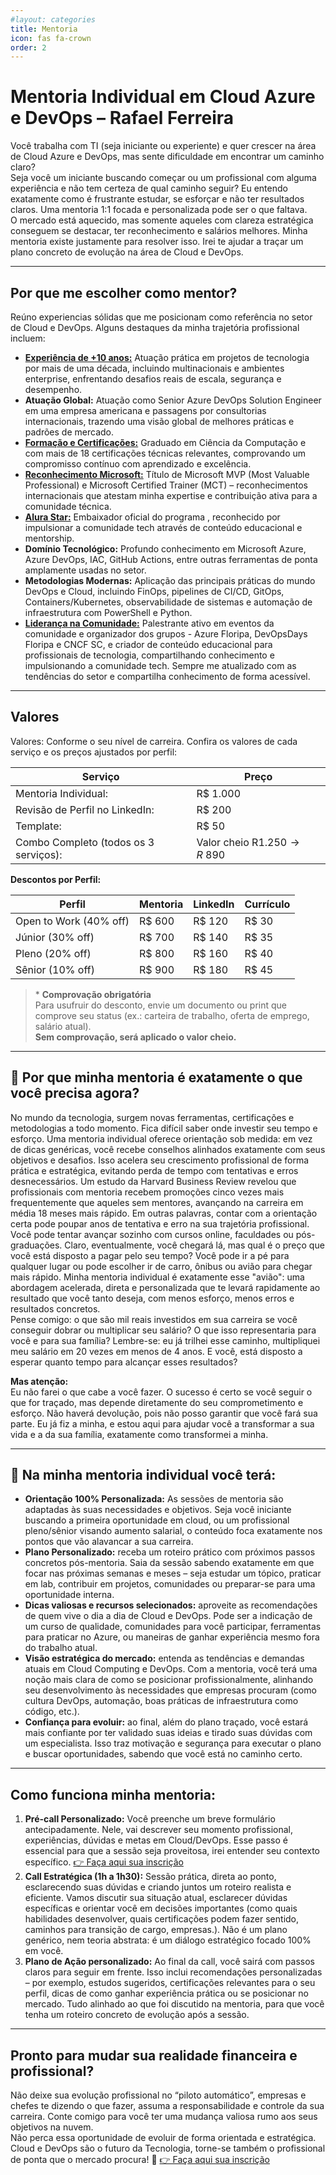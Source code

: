 ```yaml
---
#layout: categories
title: Mentoria
icon: fas fa-crown
order: 2
---
```


# Mentoria Individual em Cloud Azure e DevOps – Rafael Ferreira

Você trabalha com TI (seja iniciante ou experiente) e quer crescer na área de Cloud Azure e DevOps, mas sente dificuldade em encontrar um caminho claro?  
Seja você um iniciante buscando começar ou um profissional com alguma experiência e não tem certeza de qual caminho seguir?  Eu entendo exatamente como é frustrante estudar, se esforçar e não ter resultados claros. Uma mentoria 1:1 focada e personalizada pode ser o que faltava.  
O mercado está aquecido, mas somente aqueles com clareza estratégica conseguem se destacar, ter reconhecimento e salários melhores. Minha mentoria existe justamente para resolver isso. Irei te ajudar a traçar um plano concreto de evolução na área de Cloud e DevOps.

---

## Por que me escolher como mentor?

Reúno experiencias sólidas que me posicionam como referência no setor de Cloud e DevOps. Alguns destaques da minha trajetória profissional incluem:  
-  [**Experiência de +10 anos:**](https://rafaelmaferreira.com.br/experiences/) Atuação prática em projetos de tecnologia por mais de uma década, incluindo multinacionais e ambientes enterprise, enfrentando desafios reais de escala, segurança e desempenho.  
- **Atuação Global:** Atuação como Senior Azure DevOps Solution Engineer em uma empresa americana e passagens por consultorias internacionais, trazendo uma visão global de melhores práticas e padrões de mercado.  
-  [**Formação e Certificações:**](https://rafaelmaferreira.com.br/certifications/) Graduado em Ciência da Computação e com mais de 18 certificações técnicas relevantes, comprovando um compromisso contínuo com aprendizado e excelência.  
-  [**Reconhecimento Microsoft:**](https://mvp.microsoft.com/pt-BR/mvp/profile/627d5ac9-f704-4768-81a7-5c580283881d) Título de Microsoft MVP (Most Valuable Professional) e Microsoft Certified Trainer (MCT) – reconhecimentos internacionais que atestam minha expertise e contribuição ativa para a comunidade técnica.  
-  [**Alura Star:**](https://www.alura.com.br/stars) Embaixador oficial do programa , reconhecido por impulsionar a comunidade tech através de conteúdo educacional e mentorship.  
- **Domínio Tecnológico:** Profundo conhecimento em Microsoft Azure, Azure DevOps, IAC, GitHub Actions, entre outras ferramentas de ponta amplamente usadas no setor.  
- **Metodologias Modernas:** Aplicação das principais práticas do mundo DevOps e Cloud, incluindo FinOps, pipelines de CI/CD, GitOps, Containers/Kubernetes, observabilidade de sistemas e automação de infraestrutura com PowerShell e Python.  
-  [**Liderança na Comunidade:**](https://rafaelmaferreira.com.br/categories/organizador-grupo-de-comunidade/) Palestrante ativo em eventos da comunidade e organizador dos grupos - Azure Floripa, DevOpsDays Floripa e CNCF SC, e criador de conteúdo educacional para profissionais de tecnologia, compartilhando conhecimento e impulsionando a comunidade tech. Sempre me atualizado com as tendências do setor e compartilha conhecimento de forma acessível.

---

## Valores

Valores: Conforme o seu nível de carreira. Confira os valores de cada serviço e os preços ajustados por perfil:

| Serviço                                       | Preço                           |
|-----------------------------------------------|---------------------------------|
| Mentoria Individual:                          | R$ 1.000                        |
| Revisão de Perfil no LinkedIn:                | R$ 200                          |
| Template:                                     | R$ 50                           |
| Combo Completo (todos os 3 serviços):         | Valor cheio R$ 1.250 → R$ 890    |

**Descontos por Perfil:**

| Perfil                      | Mentoria | LinkedIn | Currículo |
|-----------------------------|----------|----------|-----------|
| Open to Work (40% off)      | R$ 600   | R$ 120   | R$ 30     |
| Júnior (30% off)            | R$ 700   | R$ 140   | R$ 35     |
| Pleno (20% off)             | R$ 800   | R$ 160   | R$ 40     |
| Sênior (10% off)            | R$ 900   | R$ 180   | R$ 45     |

> \* **Comprovação obrigatória**  
> Para usufruir do desconto, envie um documento ou print que comprove seu status (ex.: carteira de trabalho, oferta de emprego, salário atual).  
> **Sem comprovação, será aplicado o valor cheio.**

---

## 🚀 Por que minha mentoria é exatamente o que você precisa agora?

No mundo da tecnologia, surgem novas ferramentas, certificações e metodologias a todo momento. Fica difícil saber onde investir seu tempo e esforço. Uma mentoria individual oferece orientação sob medida: em vez de dicas genéricas, você recebe conselhos alinhados exatamente com seus objetivos e desafios. Isso acelera seu crescimento profissional de forma prática e estratégica, evitando perda de tempo com tentativas e erros desnecessários. Um estudo da Harvard Business Review revelou que profissionais com mentoria recebem promoções cinco vezes mais frequentemente que aqueles sem mentores, avançando na carreira em média 18 meses mais rápido. Em outras palavras, contar com a orientação certa pode poupar anos de tentativa e erro na sua trajetória profissional.  
Você pode tentar avançar sozinho com cursos online, faculdades ou pós-graduações. Claro, eventualmente, você chegará lá, mas qual é o preço que você está disposto a pagar pelo seu tempo? Você pode ir a pé para qualquer lugar ou pode escolher ir de carro, ônibus ou avião para chegar mais rápido. Minha mentoria individual é exatamente esse "avião": uma abordagem acelerada, direta e personalizada que te levará rapidamente ao resultado que você tanto deseja, com menos esforço, menos erros e resultados concretos.  
Pense comigo: o que são mil reais investidos em sua carreira se você conseguir dobrar ou multiplicar seu salário? O que isso representaria para você e para sua família? Lembre-se: eu já trilhei esse caminho, multipliquei meu salário em 20 vezes em menos de 4 anos. E você, está disposto a esperar quanto tempo para alcançar esses resultados?  

**Mas atenção:**  
Eu não farei o que cabe a você fazer. O sucesso é certo se você seguir o que for traçado, mas depende diretamente do seu comprometimento e esforço. Não haverá devolução, pois não posso garantir que você fará sua parte. Eu já fiz a minha, e estou aqui para ajudar você a transformar a sua vida e a da sua família, exatamente como transformei a minha.

---

## 🎯 Na minha mentoria individual você terá:

- **Orientação 100% Personalizada:** As sessões de mentoria são adaptadas às suas necessidades e objetivos. Seja você iniciante buscando a primeira oportunidade em cloud, ou um profissional pleno/sênior visando aumento salarial, o conteúdo foca exatamente nos pontos que vão alavancar a sua carreira.  
- **Plano Personalizado:** receba um roteiro prático com próximos passos concretos pós-mentoria. Saia da sessão sabendo exatamente em que focar nas próximas semanas e meses – seja estudar um tópico, praticar em lab, contribuir em projetos, comunidades ou preparar-se para uma oportunidade interna.  
- **Dicas valiosas e recursos selecionados:** aproveite as recomendações de quem vive o dia a dia de Cloud e DevOps. Pode ser a indicação de um curso de qualidade, comunidades para você participar, ferramentas para praticar no Azure, ou maneiras de ganhar experiência mesmo fora do trabalho atual.  
- **Visão estratégica do mercado:** entenda as tendências e demandas atuais em Cloud Computing e DevOps. Com a mentoria, você terá uma noção mais clara de como se posicionar profissionalmente, alinhando seu desenvolvimento às necessidades que empresas procuram (como cultura DevOps, automação, boas práticas de infraestrutura como código, etc.).  
- **Confiança para evoluir:** ao final, além do plano traçado, você estará mais confiante por ter validado suas ideias e tirado suas dúvidas com um especialista. Isso traz motivação e segurança para executar o plano e buscar oportunidades, sabendo que você está no caminho certo.

---

## Como funciona minha mentoria:

1. **Pré-call Personalizado:** Você preenche um breve formulário antecipadamente. Nele, vai descrever seu momento profissional, experiências, dúvidas e metas em Cloud/DevOps. Esse passo é essencial para que a sessão seja proveitosa, irei entender seu contexto específico. 
[👉 Faça aqui sua inscrição](https://forms.office.com/r/SMNmt7bXwQ) 
2. **Call Estratégica (1h a 1h30):** Sessão prática, direta ao ponto, esclarecendo suas dúvidas e criando juntos um roteiro realista e eficiente. Vamos discutir sua situação atual, esclarecer dúvidas específicas e orientar você em decisões importantes (como quais habilidades desenvolver, quais certificações podem fazer sentido, caminhos para transição de cargo, empresas.). Não é um plano genérico, nem teoria abstrata: é um diálogo estratégico focado 100% em você.  
3. **Plano de Ação personalizado:** Ao final da call, você sairá com passos claros para seguir em frente. Isso inclui recomendações personalizadas – por exemplo, estudos sugeridos, certificações relevantes para o seu perfil, dicas de como ganhar experiência prática ou se posicionar no mercado. Tudo alinhado ao que foi discutido na mentoria, para que você tenha um roteiro concreto de evolução após a sessão.

---

## Pronto para mudar sua realidade financeira e profissional?

Não deixe sua evolução profissional no “piloto automático”, empresas e chefes te dizendo o que fazer, assuma a responsabilidade e controle da sua carreira. Conte comigo para você ter uma mudança valiosa rumo aos seus objetivos na nuvem.  
Não perca essa oportunidade de evoluir de forma orientada e estratégica. Cloud e DevOps são o futuro da Tecnologia, torne-se também o profissional de ponta que o mercado procura! 🚀
[👉 Faça aqui sua inscrição](https://forms.office.com/r/SMNmt7bXwQ)
